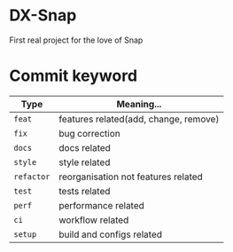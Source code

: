 # DX-Snap
First real project for the love of Snap

# Commit keyword
| Type       | Meaning...                                     |
| ---------- | ---------------------------------------------- |
| `feat`     | features related(add, change, remove)          |
| `fix`      | bug correction                                 |
| `docs`     | docs related                                   |
| `style`    | style related                                  |
| `refactor` | reorganisation not features related            |
| `test`     | tests related                                  |
| `perf`     | performance related                            |
| `ci`       | workflow related                               |
| `setup`    | build and configs related                      |
